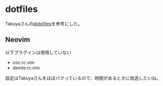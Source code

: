 # dotfiles
Takuyaさんの[dotofiles](https://github.com/craftzdog/dotfiles-public)を参考にした。
## Neovim
以下プラグインは使用していない
- coc.rc.vim
- denite.rc.vim

設定はTakuyaさんをほぼパクっているので、時間があるときに改造したいね。
